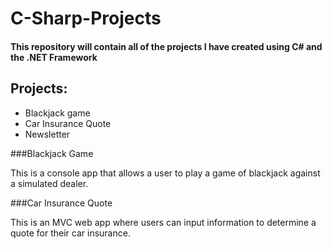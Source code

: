 # C-Sharp-Projects
#### This repository will contain all of the projects I  have created using C# and the .NET Framework

## Projects:
* Blackjack game
* Car Insurance Quote
* Newsletter

###Blackjack Game

This is a console app that allows a user to play a game of blackjack against a simulated dealer.  

###Car Insurance Quote

This is an MVC web app where users can input information to determine a quote for their car insurance.  
